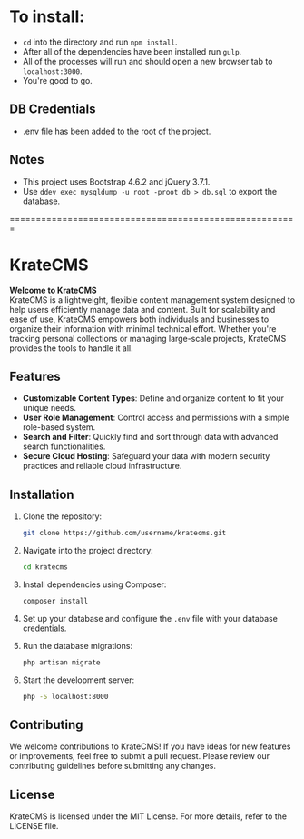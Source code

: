 # To install:  
- `cd` into the directory and run `npm install`.
- After all of the dependencies have been installed run `gulp`.
- All of the processes will run and should open a new browser tab to `localhost:3000`.
- You're good to go.

## DB Credentials
- .env file has been added to the root of the project.
 
## Notes
- This project uses Bootstrap 4.6.2 and jQuery 3.7.1.
- Use `ddev exec mysqldump -u root -proot db > db.sql` to export the database.

=======================================================

# KrateCMS

**Welcome to KrateCMS**  
KrateCMS is a lightweight, flexible content management system designed to help users efficiently manage data and content. Built for scalability and ease of use, KrateCMS empowers both individuals and businesses to organize their information with minimal technical effort. Whether you're tracking personal collections or managing large-scale projects, KrateCMS provides the tools to handle it all.

## Features
- **Customizable Content Types**: Define and organize content to fit your unique needs.
- **User Role Management**: Control access and permissions with a simple role-based system.
- **Search and Filter**: Quickly find and sort through data with advanced search functionalities.
- **Secure Cloud Hosting**: Safeguard your data with modern security practices and reliable cloud infrastructure.

## Installation
1. Clone the repository:  
   ```bash
   git clone https://github.com/username/kratecms.git
   ```
2. Navigate into the project directory:  
   ```bash
   cd kratecms
   ```
3. Install dependencies using Composer:  
   ```bash
   composer install
   ```
4. Set up your database and configure the `.env` file with your database credentials.

5. Run the database migrations:  
   ```bash
   php artisan migrate
   ```

6. Start the development server:  
   ```bash
   php -S localhost:8000
   ```

## Contributing
We welcome contributions to KrateCMS! If you have ideas for new features or improvements, feel free to submit a pull request. Please review our contributing guidelines before submitting any changes.

## License
KrateCMS is licensed under the MIT License. For more details, refer to the LICENSE file.
